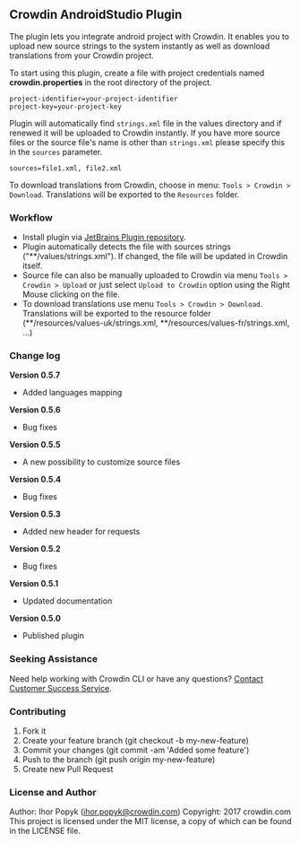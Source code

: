 ## Crowdin AndroidStudio Plugin

The plugin lets you integrate android project with Crowdin. It enables you to upload new source strings to the system instantly as well as download translations from your Crowdin project.

To start using this plugin, create a file with project credentials named **crowdin.properties** in the root directory of the project.

```
project-identifier=your-project-identifier
project-key=your-project-key
```

Plugin will automatically find `strings.xml` file in the values directory and if renewed it will be uploaded to Crowdin instantly.
If you have more source files or the source file's name is other than `strings.xml` please specify this in the `sources` parameter.

```
sources=file1.xml, file2.xml
```

To download translations from Crowdin, choose in menu: `Tools > Crowdin > Download`. Translations will be exported to the `Resources` folder.

### Workflow
* Install plugin via [JetBrains Plugin repository](https://plugins.jetbrains.com/idea/plugin/9463-crowdin).
* Plugin automatically detects the file with sources strings ("\*\*/values/strings.xml"). If changed, the file will be updated in Crowdin itself.
* Source file can also be manually uploaded to Crowdin via menu `Tools > Crowdin > Upload` or just select `Upload to Crowdin` option using the Right Mouse clicking on the file.
* To download translations use menu `Tools > Crowdin > Download`. Translations will be exported to the resource folder (\*\*/resources/values-uk/strings.xml, \*\*/resources/values-fr/strings.xml, ...)

### Change log
**Version 0.5.7**
+ Added languages mapping

**Version 0.5.6**
+ Bug fixes

**Version 0.5.5**
+ A new possibility to customize source files

**Version 0.5.4**
+ Bug fixes

**Version 0.5.3**
+ Added new header for requests

**Version 0.5.2**
+ Bug fixes

**Version 0.5.1**
+ Updated documentation

**Version 0.5.0**
+ Published plugin

### Seeking Assistance
Need help working with Crowdin CLI or have any questions? <a href="https://crowdin.com/contacts" target="_blank">Contact Customer Success Service</a>.

### Contributing
1. Fork it
2. Create your feature branch (git checkout -b my-new-feature)
3. Commit your changes (git commit -am 'Added some feature')
4. Push to the branch (git push origin my-new-feature)
5. Create new Pull Request

### License and Author
Author: Ihor Popyk (ihor.popyk@crowdin.com)
Copyright: 2017 crowdin.com
This project is licensed under the MIT license, a copy of which can be found in the LICENSE file.
